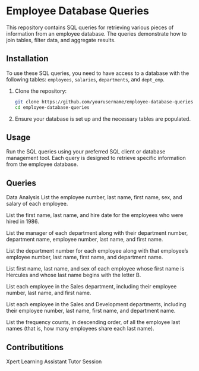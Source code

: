 # Employee Database Queries
This repository contains SQL queries for retrieving various pieces of information from an employee database. The queries demonstrate how to join tables, filter data, and aggregate results.

## Installation

To use these SQL queries, you need to have access to a database with the following tables: `employees`, `salaries`, `departments`, and `dept_emp`.

1. Clone the repository:
    ```bash
    git clone https://github.com/yourusername/employee-database-queries.git
    cd employee-database-queries
    ```

2. Ensure your database is set up and the necessary tables are populated.

## Usage

Run the SQL queries using your preferred SQL client or database management tool. Each query is designed to retrieve specific information from the employee database.

## Queries
Data Analysis
List the employee number, last name, first name, sex, and salary of each employee.

List the first name, last name, and hire date for the employees who were hired in 1986.

List the manager of each department along with their department number, department name, employee number, last name, and first name.

List the department number for each employee along with that employee’s employee number, last name, first name, and department name.

List first name, last name, and sex of each employee whose first name is Hercules and whose last name begins with the letter B.

List each employee in the Sales department, including their employee number, last name, and first name.

List each employee in the Sales and Development departments, including their employee number, last name, first name, and department name.

List the frequency counts, in descending order, of all the employee last names (that is, how many employees share each last name).
## Contributitions
Xpert Learning Assistant
Tutor Session
